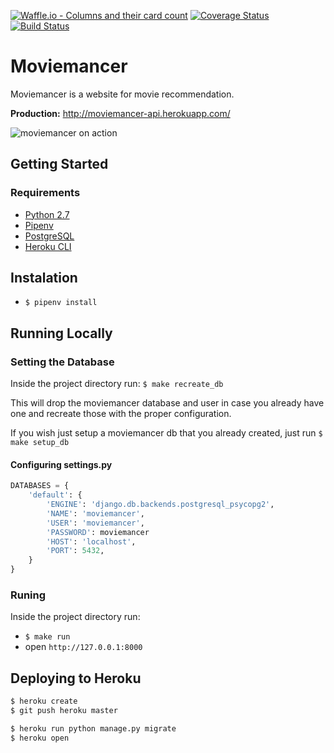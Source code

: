 [![Waffle.io - Columns and their card count](https://badge.waffle.io/betinacosta/moviemancer.svg?columns=all)](https://waffle.io/betinacosta/moviemancer)
[![Coverage Status](https://coveralls.io/repos/github/betinacosta/moviemancer/badge.svg)](https://coveralls.io/github/betinacosta/moviemancer)
[![Build Status](https://travis-ci.com/betinacosta/moviemancer.svg?branch=master)](https://travis-ci.com/betinacosta/moviemancer)

# Moviemancer

Moviemancer is a website for movie recommendation.

**Production:** http://moviemancer-api.herokuapp.com/

![moviemancer on action](https://media.giphy.com/media/KYGfrhmxMBkq9D1oN8/giphy.gif)

## Getting Started

### Requirements

- [Python 2.7](https://www.python.org/downloads/release/python-2715/)
- [Pipenv](https://pipenv.readthedocs.io/en/latest/)
- [PostgreSQL](https://www.postgresql.org/download/)
- [Heroku CLI](https://devcenter.heroku.com/articles/heroku-cli#download-and-install)

## Instalation

- `$ pipenv install`

## Running Locally

### Setting the Database

Inside the project directory run: `$ make recreate_db`

This will drop the moviemancer database and user in case you already have one and recreate those with the proper configuration.

If you wish just setup a moviemancer db that you already created, just run `$ make setup_db`

#### Configuring settings.py

```python
DATABASES = {
    'default': {
        'ENGINE': 'django.db.backends.postgresql_psycopg2',
        'NAME': 'moviemancer',
        'USER': 'moviemancer',
        'PASSWORD': moviemancer
        'HOST': 'localhost',
        'PORT': 5432,
    }
}
```

### Runing

Inside the project directory run:

- `$ make run`
- open `http://127.0.0.1:8000`

## Deploying to Heroku

```sh
$ heroku create
$ git push heroku master

$ heroku run python manage.py migrate
$ heroku open
```
